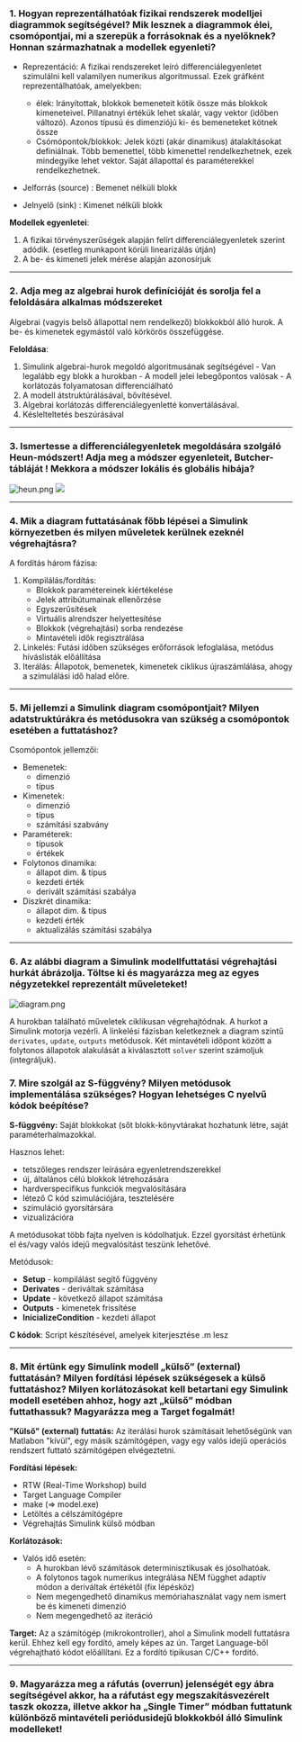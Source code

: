 ### 1. Hogyan reprezentálhatóak fizikai rendszerek modelljei diagrammok segítségével? Mik lesznek a diagrammok élei, csomópontjai, mi a szerepük a forrásoknak és a nyelőknek? Honnan származhatnak a modellek egyenleti?
 - Reprezentáció: A fizikai rendszereket leíró differenciálegyenletet szimulálni kell valamilyen numerikus algoritmussal. Ezek gráfként reprezentálhatóak, amelyekben:
	 - élek: Irányítottak, blokkok bemeneteit kötik össze más blokkok kimeneteivel. Pillanatnyi értékük lehet skalár, vagy vektor (időben változó). Azonos típusú és dimenziójú ki- és bemeneteket kötnek össze
	 - Csómópontok/blokkok: Jelek közti (akár dinamikus) átalakításokat definiálnak. Több bemenettel, több kimenettel rendelkezhetnek, ezek mindegyike lehet vektor. Saját állapottal és paraméterekkel rendelkezhetnek.


- Jelforrás (source) : Bemenet nélküli blokk
- Jelnyelő (sink) : Kimenet nélküli blokk

**Modellek egyenletei**:
1. A fizikai törvényszerűségek alapján felírt differenciálegyenletek szerint adódik. (esetleg munkapont körüli linearizálás útján)
2. A be- és kimeneti jelek  mérése alapján azonosírjuk
---
### 2. Adja meg az algebrai hurok definícióját és sorolja fel a feloldására alkalmas módszereket
Algebrai (vagyis belső állapottal nem rendelkező) blokkokból álló hurok. A be- és kimenetek egymástól való körkörös összefüggése.

**Feloldása**: 
1. Simulink algebrai-hurok megoldó algoritmusának segítségével
		- Van legalább egy blokk a hurokban
		- A modell jelei lebegőpontos valósak
		- A korlátozás folyamatosan differenciálható
2. A modell átstruktúrálásával, bővítésével.
3. Algebrai korlátozás differenciálegyenletté konvertálásával.
4. Késlelteltetés beszúrásával
----
### 3. Ismertesse a differenciálegyenletek megoldására szolgáló Heun-módszert! Adja meg a módszer egyenleteit, Butcher-tábláját ! Mekkora a módszer lokális és globális hibája?
![heun.png](https://i.loli.net/2018/10/29/5bd6159737668.png)
![](https://i.loli.net/2018/10/29/5bd6170077158.png)

---
### 4. Mik a diagram futtatásának főbb lépései a Simulink környezetben és milyen műveletek kerülnek ezeknél végrehajtásra?

A fordítás három fázisa:
1. Kompilálás/fordítás: 
	- Blokkok paramétereinek kiértékelése
	- Jelek attribútumainak ellenőrzése
	- Egyszerűsítések
	- Virtuális alrendszer helyettesítése
	- Blokkok (végrehajtási) sorba rendezése
	- Mintavételi idők regisztrálása
2. Linkelés: Futási időben szükséges erőforrások lefoglalása, metódus híváslisták előállítása 
3. Iterálás: Állapotok, bemenetek, kimenetek ciklikus újraszámlálása, ahogy a szimulálási idő halad előre.

---

### 5. Mi jellemzi a Simulink diagram csomópontjait? Milyen adatstruktúrákra és metódusokra van szükség a csomópontok esetében a futtatáshoz?


Csomópontok jellemzői:
- Bemenetek:
	- dimenzió
	- típus
- Kimenetek:
	- dimenzió
	- típus
	- számítási szabvány
- Paraméterek:
	- típusok
	- értékek
- Folytonos dinamika:
	- állapot dim. & típus
	- kezdeti érték
	- derivált számítási szabálya
- Diszkrét dinamika:
	- állapot dim. & típus
	- kezdeti érték
	- aktualizálás számítási szabálya

---
### 6. Az alábbi diagram a Simulink modellfuttatási végrehajtási hurkát ábrázolja. Töltse ki és magyarázza meg az egyes négyzetekkel reprezentált műveleteket! 

![diagram.png](https://i.loli.net/2018/10/29/5bd6180ba4ee1.png)


A hurokban található műveletek ciklikusan végrehajtódnak. A hurkot a Simulink motorja vezérli. A linkelési fázisban keletkeznek a diagram szintű `derivates`, `update`, `outputs` metódusok. Két mintavételi időpont között a folytonos állapotok alakulását  a kiválasztott `solver` szerint számoljuk (integráljuk).

### 7. Mire szolgál az S-függvény? Milyen metódusok implementálása szükséges? Hogyan lehetséges C nyelvű kódok beépítése?

**S-függvény:** Saját blokkokat (sőt blokk-könyvtárakat hozhatunk létre, saját paraméterhalmazokkal.

Hasznos lehet:
- tetszőleges rendszer leírására egyenletrendszerekkel
- új, általános célú blokkok létrehozására
- hardverspecifikus funkciók megvalósítására
- létező C kód szimulációjára, tesztelésére
- szimuláció gyorsítársára
- vizualizációra

A metódusokat több fajta nyelven is kódolhatjuk. Ezzel gyorsítást érhetünk el és/vagy valós idejű megvalósítást teszünk lehetővé.

Metódusok:
- **Setup** - kompilálást segítő függvény
- **Derivates** - deriváltak számítása
- **Update** - következő állapot számítása
- **Outputs** - kimenetek frissítése
- **InicializeCondition** - kezdeti állapot

__C kódok__: Script készítésével, amelyek kiterjesztése .m lesz 

---
### 8. Mit értünk egy Simulink modell „külső” (external) futtatásán? Milyen fordítási lépések szükségesek a külső futtatáshoz? Milyen korlátozásokat kell betartani egy Simulink modell esetében ahhoz, hogy azt „külső” módban futtathassuk? Magyarázza meg a Target fogalmát!

**"Külső" (external) futtatás:** Az iterálási hurok számításait lehetőségünk van Matlabon "kívül", egy másik számítógépen, vagy egy valós idejű operációs rendszert futtató számítógépen elvégeztetni.

**Fordítási lépések:**
- RTW (Real-Time Workshop) build
- Target Language Compiler
- make (=> model.exe) 
- Letöltés a célszámítógépre
- Végrehajtás Simulink külső módban

**Korlátozások:**
- Valós idő esetén:
	- A hurokban lévő számítások determinisztikusak és jósolhatóak.
	- A folytonos tagok numerikus integrálása NEM függhet adaptív módon a deriváltak értékétől (fix lépésköz)
	- Nem megengedhető dinamikus memóriahasználat vagy nem ismert be és kimeneti dimenzió
	- Nem megengedhető az iteráció

**Target:** Az a számítógép (mikrokontroller), ahol a Simulink modell futtatásra kerül. Ehhez kell egy fordító, amely képes az ún. Target Language-ből végrehajtható kódot előállítani. Ez a fordító tipikusan C/C++ fordító.

---

### 9. Magyarázza meg a ráfutás (overrun) jelenségét egy ábra segítségével akkor, ha a ráfutást egy megszakításvezérelt taszk okozza, illetve akkor ha „Single Timer” módban futtatunk különböző mintavételi periódusidejű blokkokból álló Simulink modelleket!
<!--stackedit_data:
eyJwcm9wZXJ0aWVzIjoiZXh0ZW5zaW9uczpcbiAgcHJlc2V0Oi
Bjb21tb25tYXJrXG4iLCJoaXN0b3J5IjpbOTk2MTU0NTc3LC0y
NjYwOTc0NDAsLTQ4MTgxNTEyMCwxMDQ5MTUyMzk4LC00MjY4Nj
IwMTYsLTEzMDczMTM3OTcsNjE0NTI4MDc1LC0zNzI1MTc5Njld
fQ==
-->
